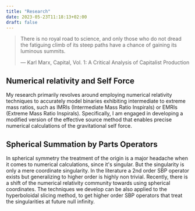 ```yaml
---
title: "Research"
date: 2023-05-23T11:18:13+02:00
draft: false
---
```


>There is no royal road to science,
>and only those who do not dread the
>fatiguing climb of its steep paths
>have a chance of gaining its luminous summits.
>
>— Karl Marx, Capital, Vol. 1: A Critical Analysis of Capitalist Production

## Numerical relativity and Self Force
My research primarily revolves around employing numerical relativity techniques to accurately model binaries exhibiting intermediate to extreme mass ratios, such as IMRIs (Intermediate Mass Ratio Inspirals) or EMRIs (Extreme Mass Ratio Inspirals). Specifically, I am engaged in developing a modified version of the effective source method that enables precise numerical calculations of the gravitational self force. 

## Spherical Summation by Parts Operators
In spherical symmetry the treatment of the origin is a major headache when it comes to numerical
calculations, since it's singular. But the singularity is only a mere coordinate singularity. In
the literature a 2nd order SBP operator exists but generalizing to higher order is highly non trivial.
Recently, there is a shift of the numerical relativity community towards using spherical coordinates. The techniques we develop can be also applied to the hyperboloidal slicing method, to get higher order SBP operators that treat the singularities at future null infinity.

